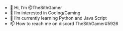- 👋 Hi, I’m @TheSithGamer
- 👀 I’m interested in Coding/Gaming
- 🌱 I’m currently learning Python and Java Script 
- 📫 How to reach me on discord TheSithGamer#5926

<!---
TheSithGamer/TheSithGamer is a ✨ special ✨ repository because its `README.md` (this file) appears on your GitHub profile.
You can click the Preview link to take a look at your changes.
--->
